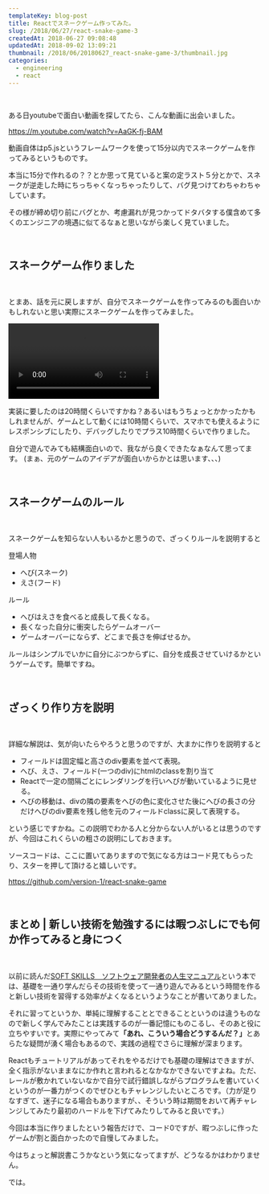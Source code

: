 ```yaml
---
templateKey: blog-post
title: Reactでスネークゲーム作ってみた。
slug: /2018/06/27/react-snake-game-3
createdAt: 2018-06-27 09:08:48
updatedAt: 2018-09-02 13:09:21
thumbnail: /2018/06/20180627_react-snake-game-3/thumbnail.jpg
categories:
  - engineering
  - react
---
```


&nbsp;

ある日youtubeで面白い動画を探してたら、こんな動画に出会いました。

https://m.youtube.com/watch?v=AaGK-fj-BAM

動画自体はp5.jsというフレームワークを使って15分以内でスネークゲームを作ってみるというものです。

本当に15分で作れるの？？とか思って見ていると案の定ラスト５分とかで、スネークが逆走した時にちっちゃくなっちゃったりして、バグ見つけてわちゃわちゃしています。

その様が締め切り前にバグとか、考慮漏れが見つかってドタバタする僕含めて多くのエンジニアの境遇に似てるなぁと思いながら楽しく見ていました。

&nbsp;
<h2>スネークゲーム作りました</h2>
&nbsp;

とまあ、話を元に戻しますが、自分でスネークゲームを作ってみるのも面白いかもしれないと思い実際にスネークゲームを作ってみました。

<video src="https://s3-ap-northeast-1.amazonaws.com/statics.ver-1-0.net/uploads/2018/06/20180627_react-snake-game-3/snake.mp4" controls></video>

実装に要したのは20時間くらいですかね？あるいはもうちょっとかかったかもしれませんが、ゲームとして動くには10時間くらいで、スマホでも使えるようにレスポンシブにしたり、デバッグしたりでプラス10時間くらいで作りました。

自分で遊んでみても結構面白いので、我ながら良くできたなぁなんて思ってます。
(まぁ、元のゲームのアイデアが面白いからかとは思います、、、)

&nbsp;
<h2>スネークゲームのルール</h2>
&nbsp;

スネークゲームを知らない人もいるかと思うので、ざっくりルールを説明すると

登場人物
<ul>
 	<li>へび(スネーク)</li>
 	<li>えさ(フード)</li>
</ul>
ルール
<ul>
 	<li>へびはえさを食べると成長して長くなる。</li>
 	<li>長くなった自分に衝突したらゲームオーバー</li>
 	<li>ゲームオーバーにならず、どこまで長さを伸ばせるか。</li>
</ul>
ルールはシンプルでいかに自分にぶつからずに、自分を成長させていけるかというゲームです。簡単ですね。

&nbsp;
<h2>ざっくり作り方を説明</h2>
&nbsp;

詳細な解説は、気が向いたらやろうと思うのですが、大まかに作りを説明すると
<ul>
 	<li>フィールドは固定幅と高さのdiv要素を並べて表現。</li>
 	<li>へび、えさ、フィールド(一つのdiv)にhtmlのclassを割り当て</li>
 	<li>Reactで一定の間隔ごとにレンダリングを行いへびが動いているように見せる。</li>
 	<li>へびの移動は、divの隣の要素をへびの色に変化させた後にへびの長さの分だけへびのdiv要素を残し他を元のフィールドclassに戻して表現する。</li>
</ul>
という感じですかね。この説明でわかる人と分からない人がいるとは思うのですが、今回はこれくらいの粗さの説明にしておきます。

ソースコードは、ここに置いてありますので気になる方はコード見てもらったり、スターを押して頂けると嬉しいです。

<a href="https://github.com/version-1/react-snake-game">https://github.com/version-1/react-snake-game</a>

&nbsp;
<h2>まとめ | 新しい技術を勉強するには暇つぶしにでも何か作ってみると身につく</h2>
&nbsp;

以前に読んだ<a href="https://amzn.to/2KcbIYs">SOFT SKILLS　ソフトウェア開発者の人生マニュアル</a>という本では、基礎を一通り学んだらその技術を使って一通り遊んでみるという時間を作ると新しい技術を習得する効率がよくなるというようなことが書いてありました。

それに習ってというか、単純に理解することとできることというのは違うものなので新しく学んでみたことは実践するのが一番記憶にものこるし、そのあと役に立ちやすいです。実際にやってみて<strong>「あれ、こういう場合どうするんだ？」</strong>とあらたな疑問が湧く場合もあるので、実践の過程でさらに理解が深まります。

Reactもチュートリアルがあってそれをやるだけでも基礎の理解はできますが、全く指示がないままなにか作れと言われるとなかなかできないですよね。ただ、レールが敷かれていないなかで自分で試行錯誤しながらプログラムを書いていくというのが一番力がつくのでぜひともチャレンジしたいところです。（力が足りなすぎて、迷子になる場合もありますが、、そういう時は期間をおいて再チャレンジしてみたり最初のハードルを下げてみたりしてみると良いです。）

今回は本当に作りましたという報告だけで、コード0ですが、暇つぶしに作ったゲームが割と面白かったので自慢してみました。

今はちょっと解説書こうかなという気になってますが、どうなるかはわかりません。

では。
